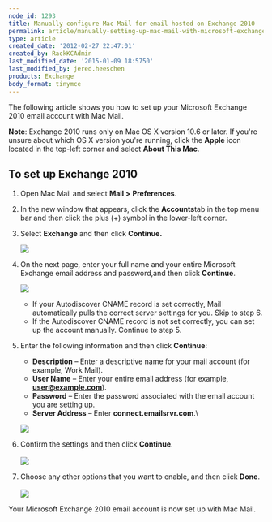 ```yaml
---
node_id: 1293
title: Manually configure Mac Mail for email hosted on Exchange 2010
permalink: article/manually-setting-up-mac-mail-with-microsoft-exchange-2010
type: article
created_date: '2012-02-27 22:47:01'
created_by: RackKCAdmin
last_modified_date: '2015-01-09 18:5750'
last_modified_by: jered.heeschen
products: Exchange
body_format: tinymce
---
```


The following article shows you how to set up your Microsoft Exchange
2010 email account with Mac Mail.

**Note**: Exchange 2010 runs only on Mac OS X version 10.6 or later. If
you're unsure about which OS X version you're running, click the
**Apple** icon located in the top-left corner and select **About This
Mac**.

To set up Exchange 2010
-----------------------

1.  Open Mac Mail and select **Mail \>** **Preferences**.
2.  In the new window that appears, click the **Accounts**tab in the top
    menu bar and then click the plus (+) symbol in the lower-left
    corner.
3.  Select **Exchange** and then click **Continue.**

    ![](/knowledge_center/sites/default/files/field/image/MM101.png)

4.  On the next page, enter your full name and your entire Microsoft
    Exchange email address and password,and then click **Continue**.

    ![](/knowledge_center/sites/default/files/field/image/MM102.png)

    -   If your Autodiscover CNAME record is set correctly, Mail
        automatically pulls the correct server settings for you. Skip to
        step 6.
    -   If the Autodiscover CNAME record is not set correctly, you can
        set up the account manually. Continue to step 5.

5.  Enter the following information and then click **Continue**:
    -   **Description** &ndash; Enter a descriptive name for your mail account
        (for example, Work Mail).
    -   **User Name** &ndash; Enter your entire email address (for example,
        **user@example.com**).
    -   **Password** &ndash; Enter the password associated with the email
        account you are setting up.
    -   **Server Address** &ndash; Enter **connect.emailsrvr.com**.\
          

    ![](/knowledge_center/sites/default/files/field/image/MM104_0.png)
6.  Confirm the settings and then click **Continue**.\
     \
     ![](/knowledge_center/sites/default/files/field/image/MM103.png)
7.  Choose any other options that you want to enable, and then click
    **Done**.\
     \
     ![](/knowledge_center/sites/default/files/field/image/MM105_0.png)

Your Microsoft Exchange 2010 email account is now set up with Mac Mail.

